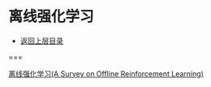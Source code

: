 # 离线强化学习

- [返回上层目录](../advanced-theme.md)



===

[离线强化学习(A Survey on Offline Reinforcement Learning)](https://www.cnblogs.com/kailugaji/p/16040339.html)

